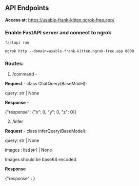 ## API Endpoints

**Access at:** https://usable-frank-kitten.ngrok-free.app/

### Enable FastAPI server and connect to ngrok

```fastapi run```

```ngrok http --domain=usable-frank-kitten.ngrok-free.app 8000```


### Routes:

1. /command - 

**Request** - 
class ChatQuery(BaseModel):

   query: str | None

**Response** - 

{"response": {"x": 0, "y": 0, "z": 0}}

2. /infer

**Request** - 
class InferQuery(BaseModel):

   query: str | None 

   images : list[str] | None

Images should be base64 encoded.

**Response** 

{"response" : <response>}